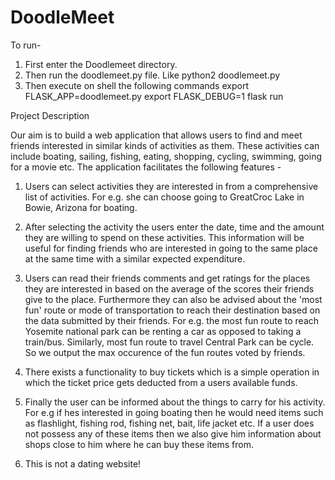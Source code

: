 # DoodleMeet

To run-
1. First enter the Doodlemeet directory.
2. Then run the doodlemeet.py file. Like python2 doodlemeet.py
3. Then execute on shell the following commands
   export FLASK_APP=doodlemeet.py
   export FLASK_DEBUG=1
   flask run
   


Project Description

Our aim is to build a web application that allows users to find and meet
friends interested in similar kinds of activities as them. These activities can
include boating, sailing, fishing, eating, shopping, cycling, swimming,
going for a movie etc. The application facilitates the following features -

1. Users can select activities they are interested in from a comprehensive
list of activities. For e.g. she can choose going to GreatCroc Lake in
Bowie, Arizona for boating.  

2. After selecting the activity the users enter the date, time and the amount
they are willing to spend on these activities. This information will be
useful for finding friends who are interested in going to the same place at
the same time with a similar expected expenditure.
 
3. Users can read their friends comments and get ratings for the places they
are interested in based on the average of the scores their friends give to the
place. Furthermore they can also be advised about the 'most fun' route or
mode of transportation to reach their destination based on the data
submitted by their friends. For e.g. the most fun route to reach Yosemite
national park can be renting a car as opposed to taking a train/bus.
Similarly, most fun route to travel Central Park can be cycle. So we output
the max occurence of the fun routes voted by friends.

4. There exists a functionality to buy tickets which is a simple operation in
which the ticket price gets deducted from a users available funds.

5. Finally the user can be informed about the things to carry for his
activity. For e.g if hes interested in going boating then he would need items
such as flashlight, fishing rod, fishing net, bait, life jacket etc. If a user
does not possess any of these items then we also give him information
about shops close to him where he can buy these items from.

6. This is not a dating website!
